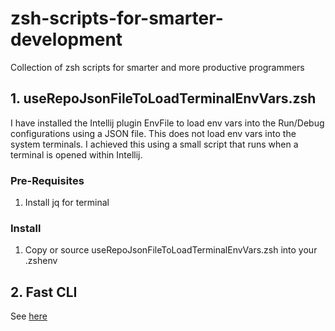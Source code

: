 # zsh-scripts-for-smarter-development
Collection of zsh scripts for smarter and more productive programmers

## 1. useRepoJsonFileToLoadTerminalEnvVars.zsh
I have installed the Intellij plugin EnvFile to load env vars into the Run/Debug configurations using a JSON file. 
This does not load env vars into the system terminals. I achieved this using a small script that runs when a terminal is opened within Intellij.

### Pre-Requisites
1. Install jq for terminal

### Install
1. Copy or source useRepoJsonFileToLoadTerminalEnvVars.zsh into your .zshenv

## 2. Fast CLI
See [here](fast%20cli/README.md)
